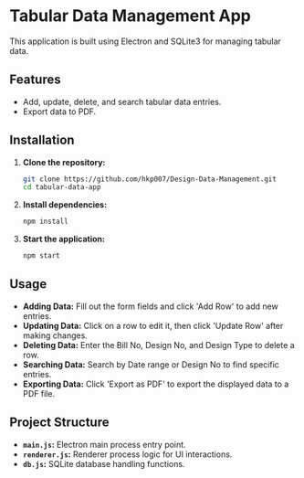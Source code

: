 # Tabular Data Management App

This application is built using Electron and SQLite3 for managing tabular data.

## Features

- Add, update, delete, and search tabular data entries.
- Export data to PDF.

## Installation

1. **Clone the repository:**

   ```bash
   git clone https://github.com/hkp007/Design-Data-Management.git
   cd tabular-data-app
   ```

2. **Install dependencies:**

   ```bash
   npm install
   ```

3. **Start the application:**

   ```bash
   npm start
   ```

## Usage

- **Adding Data:** Fill out the form fields and click 'Add Row' to add new entries.
- **Updating Data:** Click on a row to edit it, then click 'Update Row' after making changes.
- **Deleting Data:** Enter the Bill No, Design No, and Design Type to delete a row.
- **Searching Data:** Search by Date range or Design No to find specific entries.
- **Exporting Data:** Click 'Export as PDF' to export the displayed data to a PDF file.

## Project Structure

- **`main.js`:** Electron main process entry point.
- **`renderer.js`:** Renderer process logic for UI interactions.
- **`db.js`:** SQLite database handling functions.
